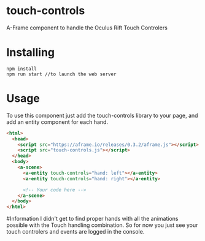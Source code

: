 # touch-controls
A-Frame component to handle the Oculus Rift Touch Controlers

# Installing

```
npm install
npm run start //to launch the web server
```

# Usage
To use this component just add the touch-controls library to your page, and add an entity component for each hand.

```html
<html>
  <head>
    <script src="https://aframe.io/releases/0.3.2/aframe.js"></script>
    <script src="touch-controls.js"></script>
  </head>
  <body>
    <a-scene>
      <a-entity touch-controls="hand: left"></a-entity>
      <a-entity touch-controls="hand: right"></a-entity>

      <!-- Your code here -->
    </a-scene>
  </body>
</html>
```

#Information
I didn't get to find proper hands with all the animations possible with the Touch handling combination. So for now you just see your touch controlers and events are logged in the console.